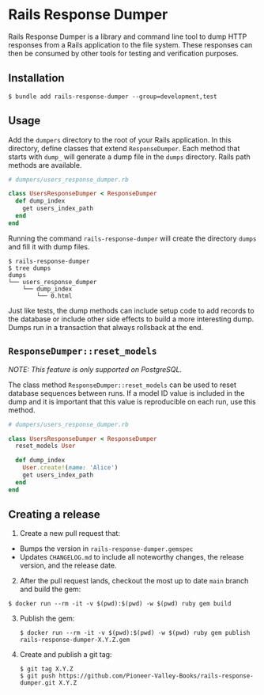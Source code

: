 # Rails Response Dumper

Rails Response Dumper is a library and command line tool to dump HTTP responses
from a Rails application to the file system. These responses can then be
consumed by other tools for testing and verification purposes.

## Installation

```console
$ bundle add rails-response-dumper --group=development,test
```

## Usage

Add the `dumpers` directory to the root of your Rails application. In this
directory, define classes that extend `ResponseDumper`. Each method that starts
with `dump_` will generate a dump file in the `dumps` directory. Rails path
methods are available.

```ruby
# dumpers/users_response_dumper.rb

class UsersResponseDumper < ResponseDumper
  def dump_index
    get users_index_path
  end
end
```

Running the command `rails-response-dumper` will create the directory `dumps`
and fill it with dump files.

```console
$ rails-response-dumper
$ tree dumps
dumps
└── users_response_dumper
    └── dump_index
        └── 0.html
```

Just like tests, the dump methods can include setup code to add records to the
database or include other side effects to build a more interesting dump. Dumps
run in a transaction that always rollsback at the end.

## `ResponseDumper::reset_models`

*NOTE: This feature is only supported on PostgreSQL.*

The class method `ResponseDumper::reset_models` can be used to reset database
sequences between runs. If a model ID value is included in the dump and it is
important that this value is reproducible on each run, use this method.


```ruby
# dumpers/users_response_dumper.rb

class UsersResponseDumper < ResponseDumper
  reset_models User

  def dump_index
    User.create!(name: 'Alice')
    get users_index_path
  end
end
```

## Creating a release

1. Create a new pull request that:

  - Bumps the version in `rails-response-dumper.gemspec`
  - Updates `CHANGELOG.md` to include all noteworthy changes, the release
    version, and the release date.

2. After the pull request lands, checkout the most up to date `main` branch and
   build the gem:

  ```console
  $ docker run --rm -it -v $(pwd):$(pwd) -w $(pwd) ruby gem build
  ```

3. Publish the gem:

   ```console
   $ docker run --rm -it -v $(pwd):$(pwd) -w $(pwd) ruby gem publish rails-response-dumper-X.Y.Z.gem
   ```

4. Create and publish a git tag:

    ```console
    $ git tag X.Y.Z
    $ git push https://github.com/Pioneer-Valley-Books/rails-response-dumper.git X.Y.Z
    ```

